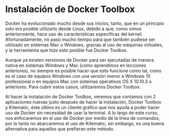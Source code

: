 # Instalación de Docker Toolbox


Docker ha evolucionado mucho desde sus inicios, tanto, que en un principio solo era posible utilizarlo desde Linux, debido a que, como vimos anteriormente, hace uso de características específicas del kernel. Afortunadamente, no pasó mucho tiempo para que también pudiese ser utilizado en sistemas Mac o Windows, gracias al uso de máquinas virtuales, y la herramienta que hizo esto posible fue Docker Toolbox.

Aunque ya existen versiones de Docker para ser ejecutadas de manera nativa en sistemas Windows y Mac (como aprendimos en lecciones anteriores), no siempre es posible hacer que esto funcione como tal, como es el caso de equipos Windows con una versión menor a Windows 10 professional o en equipos Mac con sistemas operativos OS X 10.10.3 o anteriores. Para cubrir estos casos, utilizaremos Docker Toolbox.

Al hacer la instalación de Docker Toolbox, veremos que contamos con 2 aplicaciones nuevas justo después de hacer la instalación, Docker Toolbox y Kitematic, éste último es un cliente gráfico que nos ayuda a poder hacer uso de Docker sin necesidad de usar la terminal. A lo largo de este curso, nos enfocaremos en el uso de Docker por medio de la línea de comandos, por lo tanto no abarcaremos el uso de Kitematic; sin embargo, es una buena alternativa para aquellos que prefieran este método.